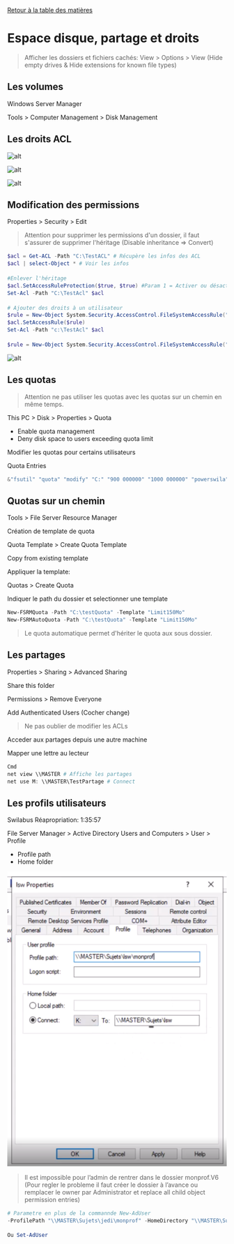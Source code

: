 [Retour à la table des matières](../README.md)

# Espace disque, partage et droits

> Afficher les dossiers et fichiers cachés: View > Options > View (Hide empty drives & Hide extensions for known file types)

## Les volumes

Windows Server Manager

Tools > Computer Management > Disk Management

## Les droits ACL

![alt](https://s3.us-west-2.amazonaws.com/secure.notion-static.com/d2b4bd53-c2ff-4e44-8657-307969e0ae11/Untitled.png?X-Amz-Algorithm=AWS4-HMAC-SHA256&X-Amz-Content-Sha256=UNSIGNED-PAYLOAD&X-Amz-Credential=AKIAT73L2G45EIPT3X45%2F20221219%2Fus-west-2%2Fs3%2Faws4_request&X-Amz-Date=20221219T155111Z&X-Amz-Expires=86400&X-Amz-Signature=f9f89bc4c69acb7b8d37dcb312518140b974a7ad185b3525ad0c82b54f21abfe&X-Amz-SignedHeaders=host&response-content-disposition=filename%3D%22Untitled.png%22&x-id=GetObject)

![alt](https://s3.us-west-2.amazonaws.com/secure.notion-static.com/436e1215-1df7-42d0-8e6b-211d06802a59/Untitled.png?X-Amz-Algorithm=AWS4-HMAC-SHA256&X-Amz-Content-Sha256=UNSIGNED-PAYLOAD&X-Amz-Credential=AKIAT73L2G45EIPT3X45%2F20221219%2Fus-west-2%2Fs3%2Faws4_request&X-Amz-Date=20221219T155154Z&X-Amz-Expires=86400&X-Amz-Signature=3eff1ebde535ad36d88607bb3363f31f39b08917c3fc1b44f3cb598bb1242ffa&X-Amz-SignedHeaders=host&response-content-disposition=filename%3D%22Untitled.png%22&x-id=GetObject)

![alt](https://s3.us-west-2.amazonaws.com/secure.notion-static.com/0a0e6a3b-fbd9-46e0-8bf6-ba46b7edbd6e/Untitled.png?X-Amz-Algorithm=AWS4-HMAC-SHA256&X-Amz-Content-Sha256=UNSIGNED-PAYLOAD&X-Amz-Credential=AKIAT73L2G45EIPT3X45%2F20221219%2Fus-west-2%2Fs3%2Faws4_request&X-Amz-Date=20221219T155238Z&X-Amz-Expires=86400&X-Amz-Signature=fdd03e757336104570e6cf8f7732f7994b0b53848cfb7679ad70dcb98116069d&X-Amz-SignedHeaders=host&response-content-disposition=filename%3D%22Untitled.png%22&x-id=GetObject)

## Modification des permissions

Properties > Security > Edit

> Attention pour supprimer les permissions d'un dossier, il faut s'assurer de supprimer l'héritage (Disable inheritance => Convert)

```powershell
$acl = Get-ACL -Path "C:\TestACL" # Récupère les infos des ACL
$acl | select-Object * # Voir les infos

#Enlever l'héritage
$acl.SetAccessRuleProtection($true, $true) #Param 1 = Activer ou désactover l'hérotage (true = desac), Param 2 = conserver les permissions (true)
Set-Acl -Path "C:\TestAcl" $acl

# Ajouter des droits à un utilisateur
$rule = New-Object System.Security.AccessControl.FileSystemAccessRule("GODSWILA\Powerswila", "Modify", "Allow")
$acl.SetAccessRule($rule)
Set-Acl -Path "c:\TestAcl" $acl

$rule = New-Object System.Security.AccessControl.FileSystemAccessRule("GODSWILA\Powerswila", "FullControl", "ContainerInherit,ObjectInherit", "None", "Allow")
```

![alt](https://s3.us-west-2.amazonaws.com/secure.notion-static.com/9af86443-4437-4e9c-9033-7794749dedc7/Untitled.png?X-Amz-Algorithm=AWS4-HMAC-SHA256&X-Amz-Content-Sha256=UNSIGNED-PAYLOAD&X-Amz-Credential=AKIAT73L2G45EIPT3X45%2F20221219%2Fus-west-2%2Fs3%2Faws4_request&X-Amz-Date=20221219T161030Z&X-Amz-Expires=86400&X-Amz-Signature=58a823ddb6f94e776ddbd7ae11eba141ed9323eec163332d674eb6e00dd0715b&X-Amz-SignedHeaders=host&response-content-disposition=filename%3D%22Untitled.png%22&x-id=GetObject)

## Les quotas

> Attention ne pas utiliser les quotas avec les quotas sur un chemin en même temps.

This PC > Disk > Properties > Quota

- Enable quota management
- Deny disk space to users exceeding quota limit

Modifier les quotas pour certains utilisateurs

Quota Entries

```powershell
&"fsutil" "quota" "modify" "C:" "900 000000" "1000 000000" "powerswila"
```

## Quotas sur un chemin

Tools > File Server Resource Manager

Création de template de quota

Quota Template > Create Quota Template

Copy from existing template

Appliquer la template:

Quotas > Create Quota

Indiquer le path du dossier et selectionner une template

```powershell
New-FSRMQuota -Path "C:\testQuota" -Template "Limit150Mo"
New-FSRMAutoQuota -Path "C:\testQuota" -Template "Limit150Mo"
```

> Le quota automatique permet d'hériter le quota aux sous dossier.

## Les partages

Properties > Sharing > Advanced Sharing

Share this folder

Permissions > Remove Everyone

Add Authenticated Users (Cocher change)

> Ne pas oublier de modifier les ACLs

Acceder aux partages depuis une autre machine

Mapper une lettre au lecteur

```powershell
Cmd
net view \\MASTER # Affiche les partages
net use M: \\MASTER\TestPartage # Connect
```

## Les profils utilisateurs

Swilabus Réapropriation: 1:35:57

File Server Manager > Active Directory Users and Computers > User > Profile

- Profile path
- Home folder

![alt](images/profilepath.png)

> Il est impossible pour l’admin de rentrer dans le dossier monprof.V6 (Pour regler le probleme il faut créer le dossier à l’avance ou remplacer le owner par Administrator et replace all child object permission entries)

```powershell
# Parametre en plus de la commannde New-AdUser
-ProfilePath "\\MASTER\Sujets\jedi\monprof" -HomeDirectory "\\MASTER\Sujets\jedi\" -HomeDrive "K:"

Ou Set-AdUser
```
